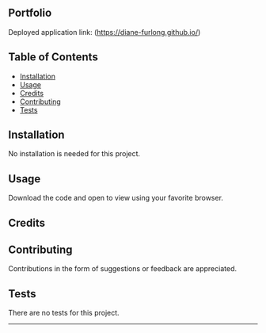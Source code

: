 ## Portfolio


Deployed application link: (https://diane-furlong.github.io/)


## Table of Contents


* [Installation](#installation)
* [Usage](#usage)
* [Credits](#credits)
* [Contributing](#contributing)
* [Tests](#tests)


## Installation

No installation is needed for this project.


## Usage 

Download the code and open to view using your favorite browser.


## Credits



## Contributing

Contributions in the form of suggestions or feedback are appreciated.

## Tests

There are no tests for this project.

---
